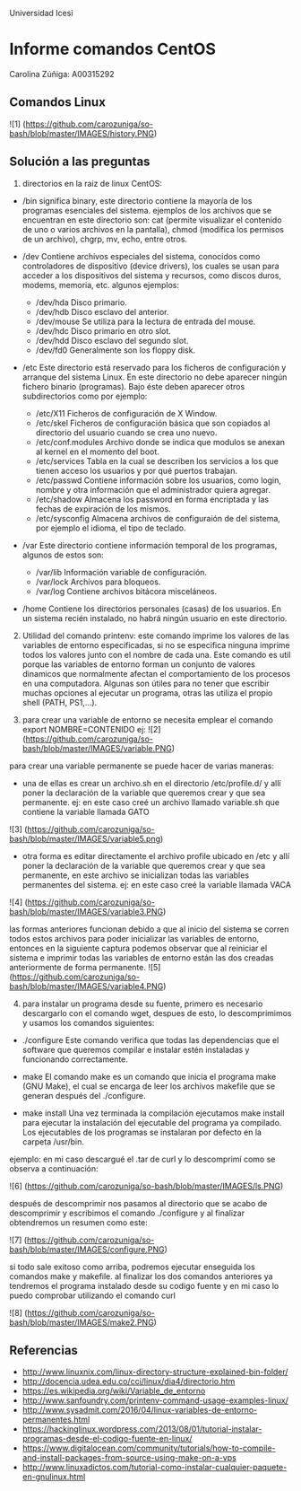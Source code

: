 Universidad Icesi

# Informe comandos CentOS

 Carolina Zúñiga: A00315292

## Comandos Linux

![1] (https://github.com/carozuniga/so-bash/blob/master/IMAGES/history.PNG)

## Solución a las preguntas 

1. directorios en la raiz de linux CentOS:

  - /bin
  significa binary, este directorio contiene la mayoría de los programas  esenciales del sistema. ejemplos de los archivos que se encuentran en este directorio son: cat (permite visualizar el contenido de uno o varios archivos en la pantalla), chmod (modifica los permisos de un archivo), chgrp, mv, echo, entre otros.
  
  - /dev 
  Contiene archivos especiales del sistema, conocidos como controladores de dispositivo (device drivers), los cuales se usan para acceder a los dispositivos del sistema y recursos, como discos duros, modems, memoria, etc. algunos ejemplos: 
    - /dev/hda Disco primario.
    - /dev/hdb Disco esclavo del anterior.
    - /dev/mouse Se utiliza para la lectura de entrada del mouse.
    - /dev/hdc Disco primario en otro slot.
    - /dev/hdd Disco esclavo del segundo slot.
    - /dev/fd0 Generalmente son los floppy disk.
    
  - /etc 
  Este directorio está reservado para los ficheros de configuración y arranque del sistema Linux. En este directorio no debe aparecer ningún fichero binario (programas). Bajo éste deben aparecer otros subdirectorios como por ejemplo:

    - /etc/X11 Ficheros de configuración de X Window.
    - /etc/skel Ficheros de configuración básica que son copiados al directorio del usuario cuando se crea uno nuevo.
    - /etc/conf.modules Archivo donde se indica que modulos se anexan al kernel en el momento del boot.
    - /etc/services Tabla en la cual se describen los servicios a los que tienen acceso los usuarios y por qué puertos trabajan.
    - /etc/passwd Contiene información sobre los usuarios, como login, nombre y otra información que el administrador quiera agregar.
    - /etc/shadow Almacena los password en forma encriptada y las fechas de expiración de los mismos.
    - /etc/sysconfig Almacena archivos de configuraión de del sistema, por ejemplo el idioma, el tipo de teclado.
    
  - /var Este directorio contiene información temporal de los programas, algunos de estos son:

    - /var/lib Información variable de configuración.
    - /var/lock Archivos para bloqueos.
    - /var/log Contiene archivos bitácora misceláneos.
  
  - /home Contiene los directorios personales (casas) de los usuarios. En un sistema recién instalado, no habrá ningún usuario en este directorio.
  
2. Utilidad del comando printenv:
este comando imprime los valores de las variables de entorno especificadas, si no se especifica ninguna imprime todos los valores junto con el nombre de cada una.
Este comando es util porque las variables de entorno forman un conjunto de valores dinamicos que normalmente afectan el comportamiento de los procesos en una computadora.  Algunas son útiles para no tener que escribir muchas opciones al ejecutar un programa, otras las utiliza el propio shell (PATH, PS1,…). 

3. para crear una variable de entorno se necesita emplear el comando export NOMBRE=CONTENIDO 
ej: 
![2] (https://github.com/carozuniga/so-bash/blob/master/IMAGES/variable.PNG)

para crear una variable permanente se puede hacer de varias maneras: 
- una de ellas es crear un archivo.sh en el directorio /etc/profile.d/ y allí poner la declaración de la variable que queremos crear y que sea permanente.
 ej: en este caso creé un archivo llamado variable.sh que contiene la variable llamada GATO
 
 ![3] (https://github.com/carozuniga/so-bash/blob/master/IMAGES/variable5.png)

- otra forma es editar directamente el archivo profile ubicado en /etc y allí poner la declaración de la variable que queremos crear y que sea permanente, en este archivo se inicializan todas las variables permanentes del sistema. 
 ej: en este caso creé la variable llamada VACA

 ![4] (https://github.com/carozuniga/so-bash/blob/master/IMAGES/variable3.PNG)

 las formas anteriores funcionan debido a que al inicio del sistema se corren todos estos archivos para poder inicializar las variables de entorno, entonces en la siguiente captura podemos observar que al reiniciar el sistema e imprimir todas las variables de entorno están las dos creadas anteriormente de forma permanente. 
 ![5] (https://github.com/carozuniga/so-bash/blob/master/IMAGES/variable4.PNG)

4. para instalar un programa desde su fuente, primero es necesario descargarlo con el comando wget, despues de esto, lo descomprimimos y usamos los comandos siguientes:

 - ./configure
 Este comando verifica que todas las dependencias que el software que queremos compilar e instalar estén instaladas y funcionando correctamente.
 
 - make
 El comando make es un comando que inicia el programa make (GNU Make), el cual se encarga de leer los archivos makefile que se generan después del ./configure.
 
 - make install
 Una vez terminada la compilación ejecutamos make install para ejecutar la instalación del ejecutable del programa ya compilado. Los ejecutables de los programas se instalaran por defecto en la carpeta /usr/bin.
 
 ejemplo: en mi caso descargué el .tar de curl y lo descomprimí como se observa a continuación:
 
 ![6] (https://github.com/carozuniga/so-bash/blob/master/IMAGES/ls.PNG)
 
 después de descomprimir nos pasamos al directorio que se acabo de descomprimir y escribimos el comando ./configure y al finalizar obtendremos un resumen como este:
 
 ![7] (https://github.com/carozuniga/so-bash/blob/master/IMAGES/configure.PNG)
 
 si todo sale exitoso como arriba, podremos ejecutar enseguida los comandos make y makefile. al finalizar los dos comandos anteriores ya tendremos el programa instalado desde su codigo fuente y en mi caso lo puedo comprobar utilizando el comando curl 
 
 ![8] (https://github.com/carozuniga/so-bash/blob/master/IMAGES/make2.PNG)
 
 



## Referencias 

- http://www.linuxnix.com/linux-directory-structure-explained-bin-folder/
- http://docencia.udea.edu.co/cci/linux/dia4/directorio.htm
- https://es.wikipedia.org/wiki/Variable_de_entorno
- http://www.sanfoundry.com/printenv-command-usage-examples-linux/
- http://www.sysadmit.com/2016/04/linux-variables-de-entorno-permanentes.html
- https://hackinglinux.wordpress.com/2013/08/01/tutorial-instalar-programas-desde-el-codigo-fuente-en-linux/
- https://www.digitalocean.com/community/tutorials/how-to-compile-and-install-packages-from-source-using-make-on-a-vps
- http://www.linuxadictos.com/tutorial-como-instalar-cualquier-paquete-en-gnulinux.html
    
